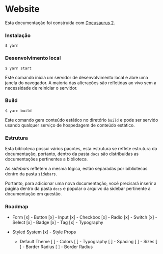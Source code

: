 # Website

Esta documentação foi construída com [Docusaurus 2](https://docusaurus.io/).

### Instalação

```
$ yarn
```

### Desenvolvimento local

```
$ yarn start
```

Este comando inicia um servidor de desenvolvimento local e abre uma janela do navegador. A maioria das alterações são refletidas ao vivo sem a necessidade de reiniciar o servidor.

### Build

```
$ yarn build
```

Este comando gera conteúdo estático no diretório `build` e pode ser servido usando qualquer serviço de hospedagem de conteúdo estático.

### Estrutura

Esta biblioteca possui vários pacotes, esta estrutura se reflete estrutura da documentação, portanto, dentro da pasta `docs` são distribuídas as documentações pertinentes a biblioteca.

As _sidebars_ refletem a mesma lógica, estão separadas por bibliotecas dentro da pasta `sidebars`.

Portanto, para adicionar uma nova documentação, você precisará inserir a página dentro da pasta `docs` e popular o arquivo da sidebar pertinente à documentação em questão.

### Roadmap

- Form
  [x] - Button
  [x] - Input
  [x] - Checkbox
  [x] - Radio
  [x] - Switch
  [x] - Select
  [x] - Badge
  [x] - Tag
  [x] - Typography

- Styled System
  [x] - Style Props
  - Default Theme
    [ ] - Colors
    [ ] - Typography
    [ ] - Spacing
    [ ] - Sizes
    [ ] - Border Radius
    [ ] - Border Radius
